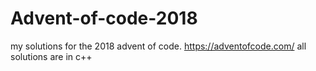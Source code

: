 # Advent-of-code-2018
my solutions for the 2018 advent of code. <a>https://adventofcode.com/</a>
all solutions are in c++
